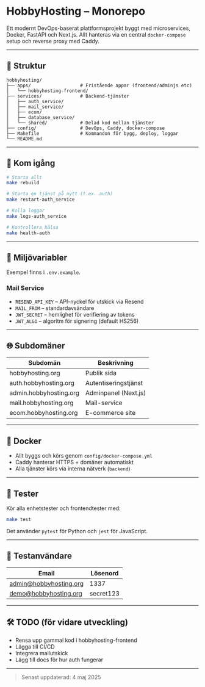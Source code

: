 # HobbyHosting – Monorepo

Ett modernt DevOps-baserat plattformsprojekt byggt med microservices, Docker, FastAPI och Next.js. Allt hanteras via en central `docker-compose` setup och reverse proxy med Caddy.

---

## 📁 Struktur

```
hobbyhosting/
├── apps/                  # Fristående appar (frontend/adminjs etc)
│   └── hobbyhosting-frontend/
├── services/              # Backend-tjänster
│   ├── auth_service/
│   ├── mail_service/
│   ├── ecom/
│   ├── database_service/
│   └── shared/            # Delad kod mellan tjänster
├── config/                # DevOps, Caddy, docker-compose
├── Makefile               # Kommandon för bygg, deploy, loggar
└── README.md
```

---

## 🚀 Kom igång

```bash
# Starta allt
make rebuild

# Starta en tjänst på nytt (t.ex. auth)
make restart-auth_service

# Kolla loggar
make logs-auth_service

# Kontrollera hälsa
make health-auth
```

---

## 🔑 Miljövariabler

Exempel finns i `.env.example`.

### Mail Service

- `RESEND_API_KEY` – API-nyckel för utskick via Resend
- `MAIL_FROM` – standardavsändare
- `JWT_SECRET` – hemlighet för verifiering av tokens
- `JWT_ALGO` – algoritm för signering (default HS256)

---

## 🌐 Subdomäner

| Subdomän                  | Beskrivning        |
|--------------------------|--------------------|
| hobbyhosting.org         | Publik sida        |
| auth.hobbyhosting.org    | Autentiseringstjänst |
| admin.hobbyhosting.org   | Adminpanel (Next.js) |
| mail.hobbyhosting.org   | Mail-service |
| ecom.hobbyhosting.org   | E-commerce site |

---

## 🐳 Docker

- Allt byggs och körs genom `config/docker-compose.yml`
- Caddy hanterar HTTPS + domäner automatiskt
- Alla tjänster körs via interna nätverk (`backend`)

---

## 🧪 Tester

Kör alla enhetstester och frontendtester med:

```bash
make test
```

Det använder `pytest` för Python och `jest` för JavaScript.

---

## 🧪 Testanvändare

| Email                    | Lösenord     |
|--------------------------|--------------|
| admin@hobbyhosting.org   | 1337         |
| demo@hobbyhosting.org    | secret123    |

---

## 🛠 TODO (för vidare utveckling)

- Rensa upp gammal kod i hobbyhosting-frontend
- Lägga till CI/CD
- Integrera mailutskick
- Lägg till docs för hur auth fungerar

---

> Senast uppdaterad: 4 maj 2025
